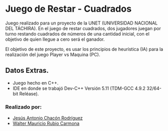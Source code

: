 # Juego de Restar - Cuadrados
Juego realizado para un proyecto de la UNET (UNIVERSIDAD NACIONAL DEL TÁCHIRA).
En el juego de restar cuadrados, dos jugadores juegan por turno restando cuadrados de números de una cantidad inicial, con el objetivo de quien llegue a cero será el ganador.

El objetivo de este proyecto, es usar los principios de heurística (IA) para la realización del juego Player vs Maquina (PC).
## Datos Extras.
- Juego hecho en C++.
- IDE en donde se trabajó Dev-C++ Versión 5.11 (TDM-GCC 4.9.2 32/64-bit Reléase).
### Realizado por:
- [Jesús Antonio Chacón Rodríguez](https://github.com/chjesus)
- [Walter Mauricio Rubio Carmona](https://github.com/WalterRub)

